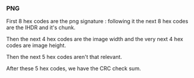 ### PNG 

First 8 hex codes are the png signature : following it the next 8 hex codes are the IHDR and it's chunk.

Then the next 4 hex codes are the image width and the very next 4 hex codes are image height.

Then the next 5 hex codes aren't that relevant.

After these 5 hex codes, we have the CRC check sum.
